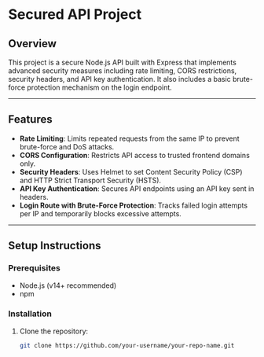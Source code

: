 # Secured API Project

## Overview

This project is a secure Node.js API built with Express that implements advanced security measures including rate limiting, CORS restrictions, security headers, and API key authentication. It also includes a basic brute-force protection mechanism on the login endpoint.

---

## Features

- **Rate Limiting**: Limits repeated requests from the same IP to prevent brute-force and DoS attacks.  
- **CORS Configuration**: Restricts API access to trusted frontend domains only.  
- **Security Headers**: Uses Helmet to set Content Security Policy (CSP) and HTTP Strict Transport Security (HSTS).  
- **API Key Authentication**: Secures API endpoints using an API key sent in headers.  
- **Login Route with Brute-Force Protection**: Tracks failed login attempts per IP and temporarily blocks excessive attempts.  

---

## Setup Instructions

### Prerequisites
- Node.js (v14+ recommended)
- npm

### Installation
1. Clone the repository:
   ```bash
   git clone https://github.com/your-username/your-repo-name.git
